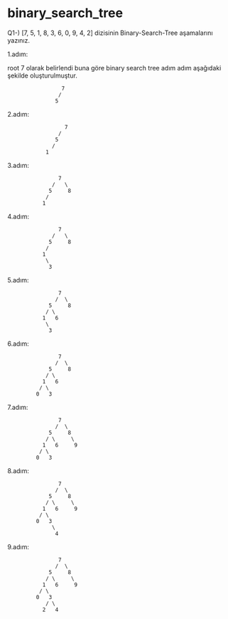 # binary_search_tree

Q1-) [7, 5, 1, 8, 3, 6, 0, 9, 4, 2] dizisinin Binary-Search-Tree aşamalarını yazınız.

1.adım:

root 7 olarak belirlendi buna göre binary search tree adım adım aşağıdaki şekilde oluşturulmuştur.

                     7
                    /   
                   5	   
2.adım:

                      7
                    /   
                   5	   
                  /	  
                1	
3.adım:

                    7
                  /   \
                 5	   8
                /	  
               1	    
4.adım:

                    7
                  /   \
                 5	   8
                /	  
               1	     
                \
                 3
5.adım:

                    7
                   /  \
                 5	   8
                / \  
               1   6     
                \
                 3
6.adım: 

                    7
                   /  \
                 5	   8
                / \  
               1   6     
              / \
             0   3
7.adım:


                    7
                   /  \
                 5	   8
                / \     \
               1   6     9 
              / \
             0   3
8.adım:


                    7
                   /  \
                 5	   8
                / \     \
               1   6     9 
              / \
             0   3
	              \
                   4
                  
9.adım:

                    7
                   /  \
                 5	   8
                / \     \
               1   6     9 
              / \
             0   3
                / \
               2   4
